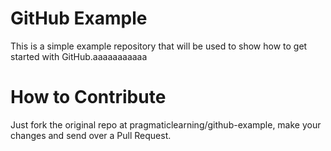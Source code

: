 GitHub Example
==============

This is a simple example repository that will be used to show how to get started with GitHub.aaaaaaaaaaa

How to Contribute
=================

Just fork the original repo at pragmaticlearning/github-example, make your changes and send over a Pull Request.
